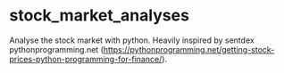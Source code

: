 # stock_market_analyses
Analyse the stock market with python. Heavily inspired by sentdex pythonprogramming.net (https://pythonprogramming.net/getting-stock-prices-python-programming-for-finance/).
